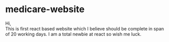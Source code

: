 # medicare-website
Hi,</br>
This is first react based website which I believe should be complete in span of 20 working days. I am a total newbie at react so wish me luck.
